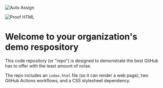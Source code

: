 ![Auto Assign](https://github.com/JapanStatup/demo-repository/actions/workflows/auto-assign.yml/badge.svg)

![Proof HTML](https://github.com/JapanStatup/demo-repository/actions/workflows/proof-html.yml/badge.svg)

# Welcome to your organization's demo respository
This code repository (or "repo") is designed to demonstrate the best GitHub has to offer with the least amount of noise.

The repo includes an `index.html` file (so it can render a web page), two GitHub Actions workflows, and a CSS stylesheet dependency.
